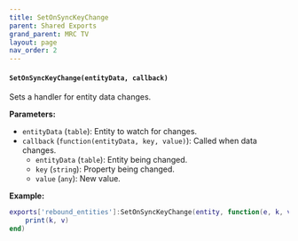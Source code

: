 ```yaml
--- 
title: SetOnSyncKeyChange 
parent: Shared Exports 
grand_parent: MRC TV 
layout: page
nav_order: 2
--- 
```

#### `SetOnSyncKeyChange(entityData, callback)`
Sets a handler for entity data changes.

**Parameters:**
- `entityData` (`table`): Entity to watch for changes.
- `callback` (`function(entityData, key, value)`): Called when data changes.
  - `entityData` (`table`): Entity being changed.
  - `key` (`string`): Property being changed.
  - `value` (`any`): New value.

**Example:**
```lua
exports['rebound_entities']:SetOnSyncKeyChange(entity, function(e, k, v) 
    print(k, v)
end)
```
